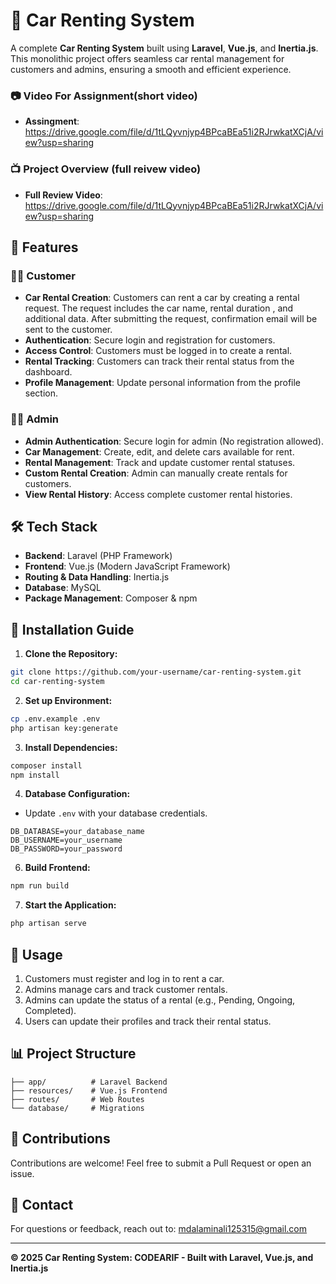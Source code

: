 # 🚗 Car Renting System

A complete **Car Renting System** built using **Laravel**, **Vue.js**, and **Inertia.js**. This monolithic project offers seamless car rental management for customers and admins, ensuring a smooth and efficient experience.

### 📷 Video For Assignment(short video)
- **Assingment**: https://drive.google.com/file/d/1tLQyvnjyp4BPcaBEa51i2RJrwkatXCjA/view?usp=sharing

### 📺 Project Overview (full reivew video)
- **Full Review Video**: https://drive.google.com/file/d/1tLQyvnjyp4BPcaBEa51i2RJrwkatXCjA/view?usp=sharing

## 📌 Features

### 🧑‍💼 Customer
- **Car Rental Creation**: Customers can rent a car by creating a rental request. The request includes the car name, rental duration , and additional data. After submitting the request, confirmation email will be sent to the customer. 
- **Authentication**: Secure login and registration for customers.
- **Access Control**: Customers must be logged in to create a rental.
- **Rental Tracking**: Customers can track their rental status from the dashboard.
- **Profile Management**: Update personal information from the profile section.

### 👨‍💻 Admin
- **Admin Authentication**: Secure login for admin (No registration allowed).
- **Car Management**: Create, edit, and delete cars available for rent.
- **Rental Management**: Track and update customer rental statuses.
- **Custom Rental Creation**: Admin can manually create rentals for customers.
- **View Rental History**: Access complete customer rental histories.

## 🛠️ Tech Stack

- **Backend**: Laravel (PHP Framework)
- **Frontend**: Vue.js (Modern JavaScript Framework)
- **Routing & Data Handling**: Inertia.js
- **Database**: MySQL
- **Package Management**: Composer & npm

## 🚀 Installation Guide

1. **Clone the Repository:**
```bash
git clone https://github.com/your-username/car-renting-system.git
cd car-renting-system
```

2. **Set up Environment:**
```bash
cp .env.example .env
php artisan key:generate
```

3. **Install Dependencies:**
```bash
composer install
npm install
```

4. **Database Configuration:**
- Update `.env` with your database credentials.

```env
DB_DATABASE=your_database_name
DB_USERNAME=your_username
DB_PASSWORD=your_password
```

6. **Build Frontend:**
```bash
npm run build
```

7. **Start the Application:**
```bash
php artisan serve
```

## 📄 Usage

1. Customers must register and log in to rent a car.
2. Admins manage cars and track customer rentals.
3. Admins can update the status of a rental (e.g., Pending, Ongoing, Completed).
4. Users can update their profiles and track their rental status.

## 📊 Project Structure

```
├── app/          # Laravel Backend
├── resources/    # Vue.js Frontend
├── routes/       # Web Routes
└── database/     # Migrations
```

## 🤝 Contributions

Contributions are welcome! Feel free to submit a Pull Request or open an issue.

## 📧 Contact
For questions or feedback, reach out to: [mdalaminali125315@gmail.com
](mdalaminali125315@gmail.com
)

---

**© 2025 Car Renting System: CODEARIF - Built with Laravel, Vue.js, and Inertia.js**

